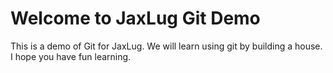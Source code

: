 # Welcome to JaxLug Git Demo

This is a demo of Git for JaxLug. We will learn using git by building a house. 
I hope you have fun learning.
